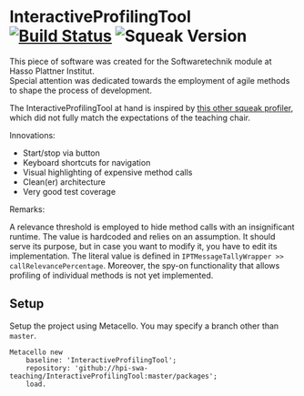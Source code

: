 # InteractiveProfilingTool [![Build Status](https://travis-ci.org/hpi-swa-teaching/InteractiveProfilingTool.svg?branch=master)](https://travis-ci.org/hpi-swa-teaching/InteractiveProfilingTool) ![Squeak Version](https://img.shields.io/badge/squeak-%3E5.0-informational.svg)

This piece of software was created for the Softwaretechnik module at Hasso Plattner Institut.  
Special attention was dedicated towards the employment of agile methods to shape the process of development.

The InteractiveProfilingTool at hand is inspired by [this other squeak profiler](https://github.com/hpi-swa-teaching/SWT17-Project-05), which did not fully match the expectations of the teaching chair.

Innovations:
* Start/stop via button
* Keyboard shortcuts for navigation
* Visual highlighting of expensive method calls
* Clean(er) architecture
* Very good test coverage

Remarks:

A relevance threshold is employed to hide method calls with an insignificant runtime. The value is hardcoded and relies on an assumption. It should serve its purpose, but in case you want to modify it, you have to edit its implementation. The literal value is defined in `IPTMessageTallyWrapper >> callRelevancePercentage`. Moreover, the spy-on functionality that allows profiling of individual methods is not yet implemented.

## Setup

Setup the project using Metacello. You may specify a branch other than `master`.

```smalltalk
Metacello new
    baseline: 'InteractiveProfilingTool';
    repository: 'github://hpi-swa-teaching/InteractiveProfilingTool:master/packages';
    load.
```
